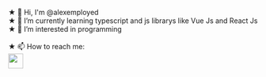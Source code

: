  ★ 👋 Hi, I'm @alexemployed<br>
 ★ 🌱 I’m currently learning typescript and js librarys like Vue Js and React Js<br>
 ★ 👀 I’m interested in programming<br><br>
 ★ 📫 How to reach me: 
       <img src="https://simpleicons.org/icons/instagram.svg" style="display: block; width: 30px; height: 30px">



<!--
**alexemployed/alexemployed** is a ✨ _special_ ✨ repository because its `README.md` (this file) appears on your GitHub profile.

Here are some ideas to get you started:

- 🔭 I’m currently working on ...
- 🌱 I’m currently learning ...
- 👯 I’m looking to collaborate on ...
- 🤔 I’m looking for help with ...
- 💬 Ask me about ...
- 📫 How to reach me: ...
- 😄 Pronouns: ...
- ⚡ Fun fact: ...
-->

 
